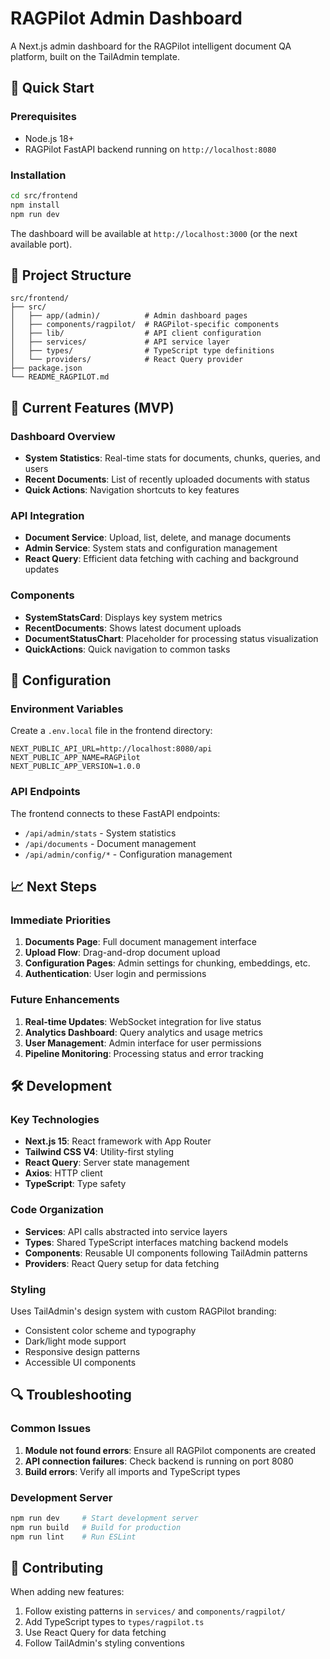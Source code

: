 # RAGPilot Admin Dashboard

A Next.js admin dashboard for the RAGPilot intelligent document QA platform, built on the TailAdmin template.

## 🚀 Quick Start

### Prerequisites
- Node.js 18+ 
- RAGPilot FastAPI backend running on `http://localhost:8080`

### Installation
```bash
cd src/frontend
npm install
npm run dev
```

The dashboard will be available at `http://localhost:3000` (or the next available port).

## 📁 Project Structure

```
src/frontend/
├── src/
│   ├── app/(admin)/          # Admin dashboard pages
│   ├── components/ragpilot/  # RAGPilot-specific components
│   ├── lib/                  # API client configuration
│   ├── services/             # API service layer
│   ├── types/                # TypeScript type definitions
│   └── providers/            # React Query provider
├── package.json
└── README_RAGPILOT.md
```

## 🎯 Current Features (MVP)

### Dashboard Overview
- **System Statistics**: Real-time stats for documents, chunks, queries, and users
- **Recent Documents**: List of recently uploaded documents with status
- **Quick Actions**: Navigation shortcuts to key features

### API Integration
- **Document Service**: Upload, list, delete, and manage documents
- **Admin Service**: System stats and configuration management
- **React Query**: Efficient data fetching with caching and background updates

### Components
- **SystemStatsCard**: Displays key system metrics
- **RecentDocuments**: Shows latest document uploads
- **DocumentStatusChart**: Placeholder for processing status visualization
- **QuickActions**: Quick navigation to common tasks

## 🔧 Configuration

### Environment Variables
Create a `.env.local` file in the frontend directory:

```env
NEXT_PUBLIC_API_URL=http://localhost:8080/api
NEXT_PUBLIC_APP_NAME=RAGPilot
NEXT_PUBLIC_APP_VERSION=1.0.0
```

### API Endpoints
The frontend connects to these FastAPI endpoints:
- `/api/admin/stats` - System statistics
- `/api/documents` - Document management
- `/api/admin/config/*` - Configuration management

## 📈 Next Steps

### Immediate Priorities
1. **Documents Page**: Full document management interface
2. **Upload Flow**: Drag-and-drop document upload
3. **Configuration Pages**: Admin settings for chunking, embeddings, etc.
4. **Authentication**: User login and permissions

### Future Enhancements
1. **Real-time Updates**: WebSocket integration for live status
2. **Analytics Dashboard**: Query analytics and usage metrics
3. **User Management**: Admin interface for user permissions
4. **Pipeline Monitoring**: Processing status and error tracking

## 🛠 Development

### Key Technologies
- **Next.js 15**: React framework with App Router
- **Tailwind CSS V4**: Utility-first styling
- **React Query**: Server state management
- **Axios**: HTTP client
- **TypeScript**: Type safety

### Code Organization
- **Services**: API calls abstracted into service layers
- **Types**: Shared TypeScript interfaces matching backend models
- **Components**: Reusable UI components following TailAdmin patterns
- **Providers**: React Query setup for data fetching

### Styling
Uses TailAdmin's design system with custom RAGPilot branding:
- Consistent color scheme and typography
- Dark/light mode support
- Responsive design patterns
- Accessible UI components

## 🔍 Troubleshooting

### Common Issues
1. **Module not found errors**: Ensure all RAGPilot components are created
2. **API connection failures**: Check backend is running on port 8080
3. **Build errors**: Verify all imports and TypeScript types

### Development Server
```bash
npm run dev     # Start development server
npm run build   # Build for production
npm run lint    # Run ESLint
```

## 📝 Contributing

When adding new features:
1. Follow existing patterns in `services/` and `components/ragpilot/`
2. Add TypeScript types to `types/ragpilot.ts`
3. Use React Query for data fetching
4. Follow TailAdmin's styling conventions 